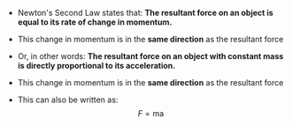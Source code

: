 - Newton's Second Law states that:
	**The resultant force on an object is equal to its rate of change in momentum.**

- This change in momentum is in the **same direction** as the resultant force
- Or, in other words:
	**The resultant force on an object with constant mass is directly proportional to its acceleration.**

- This change in momentum is in the **same direction** as the resultant force
- This can also be written as:
$$F = \text{ma}$$


